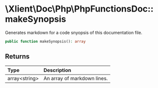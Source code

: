# \\Xlient\\Doc\\Php\\PhpFunctionsDoc::makeSynopsis

Generates markdown for a code snyopsis of this documentation file.

```php
public function makeSynopsis(): array
```

## Returns

| Type | Description |
| :--- | :--- |
| array\<string\> | An array of markdown lines. |